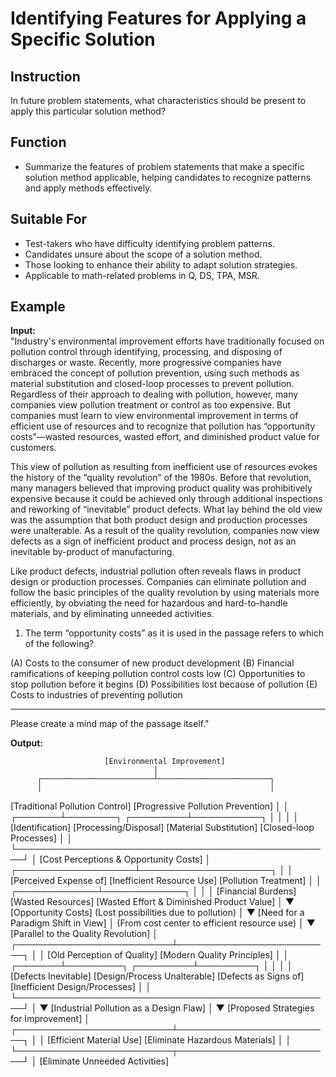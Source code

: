 # Identifying Features for Applying a Specific Solution

## Instruction
In future problem statements, what characteristics should be present to apply this particular solution method?

## Function
- Summarize the features of problem statements that make a specific solution method applicable, helping candidates to recognize patterns and apply methods effectively.

## Suitable For
- Test-takers who have difficulty identifying problem patterns.
- Candidates unsure about the scope of a solution method.
- Those looking to enhance their ability to adapt solution strategies.
- Applicable to math-related problems in Q, DS, TPA, MSR.

## Example
**Input:**  
"Industry's environmental improvement efforts have traditionally focused on pollution control through identifying, processing, and disposing of discharges or waste. Recently, more progressive companies have embraced the concept of pollution prevention, using such methods as material substitution and closed-loop processes to prevent pollution. Regardless of their approach to dealing with pollution, however, many companies view pollution treatment or control as too expensive. But companies must learn to view environmental improvement in terms of efficient use of resources and to recognize that pollution has “opportunity costs”—wasted resources, wasted effort, and diminished product value for customers.

This view of pollution as resulting from inefficient use of resources evokes the history of the “quality revolution” of the 1980s. Before that revolution, many managers believed that improving product quality was prohibitively expensive because it could be achieved only through additional inspections and reworking of “inevitable” product defects. What lay behind the old view was the assumption that both product design and production processes were unalterable. As a result of the quality revolution, companies now view defects as a sign of inefficient product and process design, not as an inevitable by-product of manufacturing.

Like product defects, industrial pollution often reveals flaws in product design or production processes. Companies can eliminate pollution and follow the basic principles of the quality revolution by using materials more efficiently, by obviating the need for hazardous and hard-to-handle materials, and by eliminating unneeded activities.

1. The term “opportunity costs” as it is used in the passage refers to which of the following?

(A) Costs to the consumer of new product development
(B) Financial ramifications of keeping pollution control costs low
(C) Opportunities to stop pollution before it begins
(D) Possibilities lost because of pollution
(E) Costs to industries of preventing pollution

----

Please create a mind map of the passage itself."

**Output:**  

                         [Environmental Improvement]
                                    │
          ┌─────────────────────────┴─────────────────────────┐
          │                                                   │
 [Traditional Pollution Control]                  [Progressive Pollution Prevention]
          │                                                   │
  ┌───────┴────────┐                                ┌─────────┴───────────┐
  │                │                                │                     │
[Identification]  [Processing/Disposal]      [Material Substitution]   [Closed-loop Processes]
          │                                                   │
          └───────────────────────────────────────────────────┘
                                    │
                      [Cost Perceptions & Opportunity Costs]
                                    │
                ┌───────────────────┴─────────────────────┐
                │                                         │
      [Perceived Expense of]                    [Inefficient Resource Use]
        [Pollution Treatment]                           │
                │                          ┌─────────────┴─────────────┐
                │                          │                           │
          [Financial Burdens]      [Wasted Resources]       [Wasted Effort & Diminished Product Value]
                                    │
                                    ▼
                            [Opportunity Costs]
                           (Lost possibilities due to pollution)
                                    │
                                    ▼
                      [Need for a Paradigm Shift in View]
                                    │
                    (From cost center to efficient resource use)
                                    │
                                    ▼
                      [Parallel to the Quality Revolution]
                                    │
          ┌─────────────────────────┴─────────────────────────┐
          │                                                   │
 [Old Perception of Quality]                      [Modern Quality Principles]
          │                                                   │
  ┌───────┴─────────┐                               ┌─────────┴─────────┐
  │                 │                               │                   │
[Defects Inevitable]  [Design/Process Unalterable]  [Defects as Signs of]   [Inefficient Design/Processes]
          │                                                   │
          └───────────────────────────────────────────────────┘
                                    │
                                    ▼
                          [Industrial Pollution as a Design Flaw]
                                    │
                                    ▼
                          [Proposed Strategies for Improvement]
                                    │
          ┌─────────────────────────┴─────────────────────────┐
          │                                                   │
  [Efficient Material Use]                          [Eliminate Hazardous Materials]
          │                                                   │
          └─────────────────────────┬─────────────────────────┘
                                    │
                          [Eliminate Unneeded Activities]

